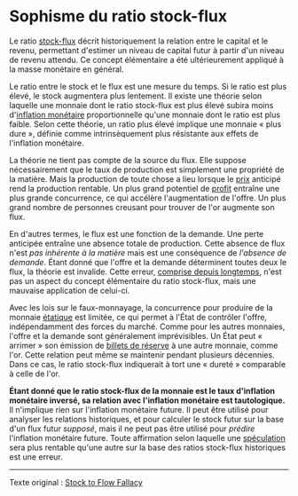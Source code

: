 Sophisme du ratio stock-flux
============================

Le ratio [stock-flux](https://en.wikipedia.org/wiki/Stock_and_flow) décrit historiquement la relation entre le capital et le revenu, permettant d'estimer un niveau de capital futur à partir d'un niveau de revenu attendu. Ce concept élémentaire a été ultérieurement appliqué à la masse monétaire en général.

Le ratio entre le stock et le flux est une mesure du temps. Si le ratio est plus élevé, le stock augmentera plus lentement. Il existe une théorie selon laquelle une monnaie dont le ratio stock-flux est plus élevé subira moins d'[inflation monétaire](https://fr.wikipedia.org/wiki/Cr%C3%A9ation_mon%C3%A9taire) proportionnelle qu'une monnaie dont le ratio est plus faible. Selon cette théorie, un ratio plus élevé implique une monnaie « plus dure », définie comme intrinsèquement plus résistante aux effets de l'inflation monétaire.

La théorie ne tient pas compte de la source du flux. Elle suppose nécessairement que le taux de production est simplement une propriété de la matière. Mais la production de toute chose a lieu lorsque le [prix](ch101-glossary.md#prix) anticipé rend la production rentable. Un plus grand potentiel de [profit](ch101-glossary.md#profit) entraîne une plus grande concurrence, ce qui accélère l'augmentation de l'offre. Un plus grand nombre de personnes creusant pour trouver de l'or augmente son flux.

En d'autres termes, le flux est une fonction de la demande. Une perte anticipée entraîne une absence totale de production. Cette absence de flux n'est *pas inhérente à la matière* mais est une conséquence de *l'absence de demande*. Étant donné que l'offre et la demande déterminent toutes deux le flux, la théorie est invalide. Cette erreur, [comprise depuis longtemps](https://mises.org/library/theory-money-and-credit/html/ppp/1234), n'est pas un aspect du concept élémentaire du ratio stock-flux, mais une mauvaise application de celui-ci.

Avec les lois sur le faux-monnayage, la concurrence pour produire de la monnaie [étatique](ch101-glossary.md#état) est limitée, ce qui permet à l'État de contrôler l'offre, indépendamment des forces du marché. Comme pour les autres monnaies, l'offre et la demande sont généralement imprévisibles. Un État peut « arrimer » son émission de [billets de réserve](ch017-reservation-principle.md) à une autre monnaie, comme l'or. Cette relation peut même se maintenir pendant plusieurs décennies. Dans ce cas, le ratio stock-flux indiquerait à tort une « dureté » comparable à celle de l'or.

**Étant donné que le ratio stock-flux de la monnaie est le taux d'inflation monétaire inversé, sa relation avec l'inflation monétaire est tautologique.** Il n'implique rien sur l'inflation monétaire future. Il peut être utilisé pour analyser les relations historiques, et pour calculer le stock futur sur la base d'un flux futur *supposé*, mais il ne peut pas être utilisé pour *prédire* l'inflation monétaire future. Toute affirmation selon laquelle une [spéculation](ch101-glossary.md#spéculation) sera plus rentable qu'une autre sur la base des ratios stock-flux historiques est une erreur.

---

Texte original : [Stock to Flow Fallacy](https://github.com/libbitcoin/libbitcoin-system/wiki/Stock-to-Flow-Fallacy)